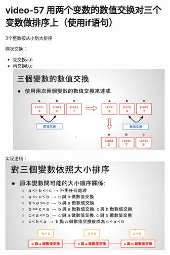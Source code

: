 # video-57 用两个变数的数值交换对三个变数做排序上（使用if语句）

3个整数按从小到大排序

两次交换：
- 先交换a,b
- 再交换b,c
![图片](pics//pic-1.jpg)

实现逻辑：
![图片](pics//pic-2.jpg)
